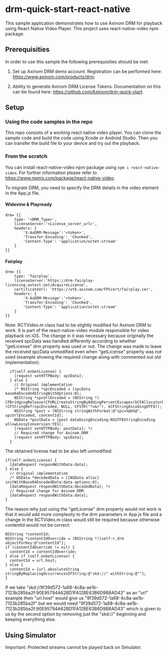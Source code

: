 # drm-quick-start-react-native

This sample application demonstrates how to use Axinom DRM for playback using React Native Video Player. This project uses react-native-video npm package.

## Prerequisities

In order to use this sample the following prerequisities should be met:

1. Set up Axinom DRM demo account. Registration can be performed here: https://www.axinom.com/products/drm.

2. Ability to generate Axinom DRM License Tokens. Documentation on this can be found here: https://github.com/Axinom/drm-quick-start.

## Setup

### Using the code samples in the repo

This repo consists of a working react native video player. You can clone the sample code and build the code using Xcode or Android Studio.
Then you can transfer the build file to your device and try out the playback.

### From the scratch

You can install react-native-video npm package using `npm i react-native-video`. For further information please refer to  https://www.npmjs.com/package/react-native-video.

To intgrate DRM, you need to specify the DRM details in the video element in the App.js file.

#### Widevine & Playready
```
drm= {{
    type: '<DRM_Type>',
    licenseServer:'<License_server_url>',
    headers: {
        'X-AxDRM-Message':'<token>',
        'Transfer-Encoding': 'Chunked',
        'Content-Type': 'application/octet-stream'
    }
}}
```
#### Fairplay
```
drm= {{
    type: 'fairplay',
    licenseServer:'https://drm-fairplay-licensing.axtest.net/AcquireLicense',
    certificateUrl: 'https://vtb.axinom.com/FPScert/fairplay.cer',
    headers: {
        'X-AxDRM-Message':'<token>',
        'Transfer-Encoding': 'Chunked',
        'Content-Type': 'application/octet-stream'
    }
}}
```

Note:
RCTVideo.m class had to be slightly modified for Axinom DRM to work. It is part of the
react-native-video module responsible for video playback on iOS. The change in it was necessary
because originally the received spcData was handled differently according to whether "getLicense"
drm property was used or not. The change was made to leave the received spcData unmodified even
when "getLicense" property was not used (example showing the required change along with commented
out old implementation):
```
  if(self.onGetLicense) {
    [request setHTTPBody: spcData];
  } else {
    // Original implementation
    /* NSString *spcEncoded = [spcData base64EncodedStringWithOptions:0];
    NSString *spcUrlEncoded = (NSString *) CFBridgingRelease(CFURLCreateStringByAddingPercentEscapes(kCFAllocatorDefault, (CFStringRef)spcEncoded, NULL, CFSTR("?=&+"), kCFStringEncodingUTF8));
    NSString *post = [NSString stringWithFormat:@"spc=%@&%@", spcUrlEncoded, contentId];
    NSData *postData = [post dataUsingEncoding:NSUTF8StringEncoding allowLossyConversion:YES];
    [request setHTTPBody: postData]; */
    // Required change for Axinom DRM
    [request setHTTPBody: spcData];
  }
```

The obtained license had to be also left unmodified:
```
if(self.onGetLicense) {
  [dataRequest respondWithData:data];
} else {
  // Original implementation
  /* NSData *decodedData = [[NSData alloc] initWithBase64EncodedData:data options:0];
  [dataRequest respondWithData:decodedData]; */
  // Required change for Axinom DRM
  [dataRequest respondWithData:data];
}
```

The reason why just using the "getLicense" drm property would not work is that it would add more
complexity to the drm parameters in App.js file and a change in the RCTVideo.m class would still
be required because otherwise contentId would not be correct:
```
NSString *contentId;
NSString *contentIdOverride = (NSString *)[self->_drm objectForKey:@"contentId"];
if (contentIdOverride != nil) {
  contentId = contentIdOverride;
} else if (self.onGetLicense) {
  contentId = url.host;
} else {
  contentId = [url.absoluteString stringByReplacingOccurrencesOfString:@"skd://" withString:@""];
}
```

If we take "skd://9f39d572-1a68-4c8a-ae1b-7123b285ba2f:90E95794A62BD1FA12BE63B6D9B8AD43" as an
"url" example then "url.host" would give us "9f39d572-1a68-4c8a-ae1b-7123b285ba2f" but we would
need "9f39d572-1a68-4c8a-ae1b-7123b285ba2f:90E95794A62BD1FA12BE63B6D9B8AD43" which is given to us
by the second option by removing just the "skd://" beginning and keeping everything else.


##  Using Simulator

Important: Protected streams cannot be played back on Simulator.
